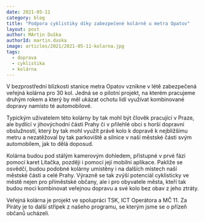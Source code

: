 ```yaml
---
date: 2021-05-11
category: blog
title: "Podpora cyklistiky díky zabezpečené kolárně u metra Opatov"
layout: post
author: MArtin Duška
authorId: martin.duska
image: articles/2021/2021-05-11-kolarna.jpg
tags: 
  - doprava
  - cyklistika
  - kolárna
---
```


V bezprostřední blízkosti stanice metra Opatov vznikne v létě zabezpečená veřejná kolárna pro 30 kol. Jedná se o pilotní projekt, na kterém pracujeme druhým rokem a který by měl ukázat ochotu lidí využívat kombinované dopravy namísto té automobilové.

Typickým uživatelem této kolárny by tak mohl být člověk pracující v Praze, ale bydlící v jihovýchodní části Prahy či v přilehlé obci s horší dopravní obslužností, který by tak mohl využít právě kolo k dopravě k nejbližšímu metru a nezatěžoval by tak parkoviště a silnice v naší městské části svým automobilem, jak to dělá doposud.

Kolárna budou pod stálým kamerovým dohledem, přístupné v prvé fázi pomocí karet Lítačka, později i pomocí její mobilní aplikace. Pakliže se osvědčí, budou podobné kolárny umístěny i na dalších místech naší městské části a celé Prahy. Výrazně se tak zvýší potenciál cyklisticky ve městě nejen pro příměstské občany, ale i pro obyvatele města, kteří tak budou moci kombinovat veřejnou dopravu a své kolo bez obav z jeho ztráty.

Veřejná kolárna je projekt ve spolupráci TSK, ICT Operátora a MČ 11. Za Piráty je to další střípek z našeho programu, se kterým jsme se o přízeň občanů ucházeli.
